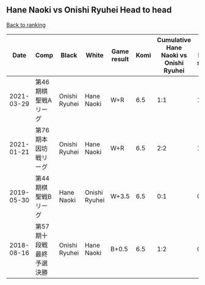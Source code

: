 ## Hane Naoki vs Onishi Ryuhei Head to head

[Back to ranking](../../index.md)




| **Date** | **Comp** | **Black** | **White** | **Game result** | **Komi** | **Cumulative Hane Naoki vs Onishi Ryuhei** | **Hane Naoki streak** | **Onishi Ryuhei streak** | 
| --- | --- | --- | --- | --- | --- | --- | --- | --- |
| 2021-03-29 | 第46期棋聖戦Aリーグ | Onishi Ryuhei | Hane Naoki | W+R | 6.5 | 1:1 | 1 | 0 | 
| 2021-01-21 | 第76期本因坊戦リーグ | Onishi Ryuhei | Hane Naoki | W+R | 6.5 | 2:2 | 1 | 0 | 
| 2019-05-30 | 第44期棋聖戦Bリーグ | Hane Naoki | Onishi Ryuhei | W+3.5 | 6.5 | 0:1 | 0 | 1 | 
| 2018-08-16 | 第57期十段戦最終予選決勝 | Onishi Ryuhei | Hane Naoki | B+0.5 | 6.5 | 1:2 | 0 | 1 |




